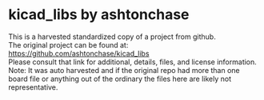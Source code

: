 
# kicad_libs by ashtonchase  
This is a harvested standardized copy of a project from github.  
The original project can be found at:  
https://github.com/ashtonchase/kicad_libs  
Please consult that link for additional, details, files, and license information.  
Note: It was auto harvested and if the original repo had more than one board file or anything out of the ordinary the files here are likely not representative.  
    